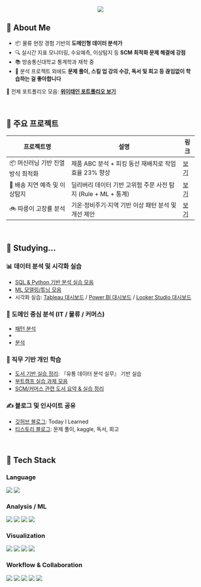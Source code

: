 <!-- Header -->
<div align="center">
  <img src="https://capsule-render.vercel.app/api?type=waving&color=gradient&height=280&section=header&text=안녕하세요,%20데이터%20분석가%20위이태인입니다!&fontSize=35&fontAlignY=40" />
</div>

<!-- Body -->
<div>

## 👋 About Me

- 📦 물류 현장 경험 기반의 **도메인형 데이터 분석가**  
- 🔍 실시간 지표 모니터링, 수요예측, 이상탐지 등 **SCM 최적화 문제 해결에 강점**  
- 📚 방송통신대학교 통계학과 재학 중 
- 🌱 분석 프로젝트 외에도 **문제 풀이, 스킬 업 강의 수강, 독서 및 회고 등 끊임없이 학습하는 걸 좋아합니다**  

📌 전체 포트폴리오 모음: [**위이태인 포트폴리오 보기**](https://your-notion-link.com)

<br/>

## 📁 주요 프로젝트

| 프로젝트명 | 설명 | 링크 |
|------------|------|------|
| 📦 머신러닝 기반 진열 방식 최적화 | 제품 ABC 분석 + 피킹 동선 재배치로 작업 효율 23% 향상 | [보기](https://github.com/your-id/project_shelving_optimization) |
| 🚚 배송 지연 예측 및 이상탐지 | 딜리버리 데이터 기반 고위험 주문 사전 탐지 (Rule + ML + 통계) | [보기](https://github.com/your-id/project_delay_anomaly_detection) |
| 🚲 따릉이 고장률 분석 | 기온·정비주기·지역 기반 이상 패턴 분석 및 개선 제안 | [보기](https://github.com/your-id/project_bike_failure_analysis) |

<br/>

## 🧪 Studying...

### 📊 데이터 분석 및 시각화 실습

- [SQL & Python 기반 분석 실습 모음](https://github.com/your-id/sql-python-practice)  
- [ML 모델링/튜닝 모음](https://github.com/your-id/ml-study)  
- 시각화 실습: [Tableau 대시보드](https://github.com/your-id/tableau-dashboard) / [Power BI 대시보드](https://github.com/your-id/powerbi-report) / [Looker Studio 대시보드](https://github.com/your-id/looker-demo)

### 🏪 도메인 중심 분석 (IT / 물류 / 커머스)

- [패턴 분석](https://github.com/your-id/project_fulfillment_pattern)  
- [](https://github.com/your-id/project_manager_performance)  
- [분석](https://github.com/your-id/project_scm_kpi_anomaly)

### 📘 직무 기반 개인 학습 

- [도서 기반 실습 정리](https://github.com/your-id/book-retail-analysis): 『유통 데이터 분석 실무』 기반 실습  
- [부트캠프 실습 과제 모음](https://github.com/your-id/bootcamp-assignments)  
- [SCM/커머스 관련 도서 요약 & 실습 정리](https://github.com/your-id/book-logistics-insights)

### ✍️ 블로그 및 인사이트 공유

- [깃허브 블로그](https://tildawi.github.io/): Today I Learned  
- [티스토리 블로그](https://tildawi.tistory.com/): 문제 풀이, kaggle, 독서, 회고

<br/>

## 🧱 Tech Stack

### Language  
<img src="https://img.shields.io/badge/Python-3776AB?style=flat-square&logo=Python&logoColor=white"/>
<img src="https://img.shields.io/badge/SQL-4479A1?style=flat-square&logo=MySQL&logoColor=white"/>

<br/>

### Analysis / ML  
<img src="https://img.shields.io/badge/Pandas-150458?style=flat-square&logo=pandas&logoColor=white"/>
<img src="https://img.shields.io/badge/Numpy-013243?style=flat-square&logo=numpy&logoColor=white"/>
<img src="https://img.shields.io/badge/Scikit--Learn-F7931E?style=flat-square&logo=scikit-learn&logoColor=white"/>
<img src="https://img.shields.io/badge/XGBoost-FF6600?style=flat-square&logo=xgboost&logoColor=white"/>

<br/>

### Visualization  
<img src="https://img.shields.io/badge/Tableau-E97627?style=flat-square&logo=Tableau&logoColor=white"/>
<img src="https://img.shields.io/badge/Power%20BI-F2C811?style=flat-square&logo=PowerBI&logoColor=white"/>
<img src="https://img.shields.io/badge/Looker%20Studio-4285F4?style=flat-square&logo=Looker&logoColor=white"/>
<img src="https://img.shields.io/badge/Redash-FF5C57?style=flat-square&logo=redash&logoColor=white"/>

<br/>

### Workflow & Collaboration  
<img src="https://img.shields.io/badge/Airflow-017CEE?style=flat-square&logo=apache-airflow&logoColor=white"/>
<img src="https://img.shields.io/badge/Slack-4A154B?style=flat-square&logo=Slack&logoColor=white"/>
<img src="https://img.shields.io/badge/Notion-000000?style=flat-square&logo=Notion&logoColor=white"/>
<img src="https://img.shields.io/badge/Jira-0052CC?style=flat-square&logo=Jira&logoColor=white"/>
<img src="https://img.shields.io/badge/GitHub-181717?style=flat-square&logo=GitHub&logoColor=white"/>

<br/><br/>

</div>
